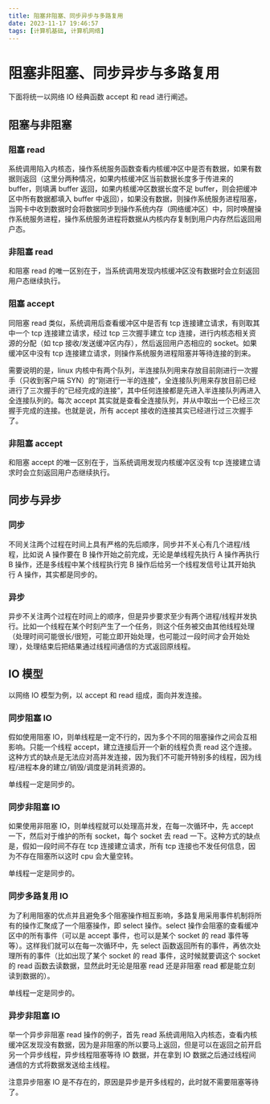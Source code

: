 ```yaml
---
title: 阻塞非阻塞、同步异步与多路复用
date: 2023-11-17 19:46:57
tags: [计算机基础, 计算机网络]
---
```


# 阻塞非阻塞、同步异步与多路复用

下面将统一以网络 IO 经典函数 accept 和 read 进行阐述。

## 阻塞与非阻塞

### 阻塞 read

系统调用陷入内核态，操作系统服务函数查看内核缓冲区中是否有数据，如果有数据则返回（这里分两种情况，如果内核缓冲区当前数据长度多于传进来的 buffer，则填满 buffer 返回，如果内核缓冲区数据长度不足 buffer，则会把缓冲区中所有数据都填入 buffer 中返回），如果没有数据，则操作系统服务进程阻塞，当网卡中收到数据时会将数据同步到操作系统内存（网络缓冲区）中，同时唤醒操作系统服务进程，操作系统服务进程将数据从内核内存复制到用户内存然后返回用户态。

### 非阻塞 read

和阻塞 read 的唯一区别在于，当系统调用发现内核缓冲区没有数据时会立刻返回用户态继续执行。

### 阻塞 accept

同阻塞 read 类似，系统调用后查看缓冲区中是否有 tcp 连接建立请求，有则取其中一个 tcp 连接建立请求，经过 tcp 三次握手建立 tcp 连接，进行内核态相关资源的分配（如 tcp 接收/发送缓冲区内存），然后返回用户态相应的 socket。如果缓冲区中没有 tcp 连接建立请求，则操作系统服务进程阻塞并等待连接的到来。

需要说明的是，linux 内核中有两个队列，半连接队列用来存放目前刚进行一次握手（只收到客户端 SYN）的“刚进行一半的连接”，全连接队列用来存放目前已经进行了三次握手的“已经完成的连接”，其中任何连接都是先进入半连接队列再进入全连接队列的。每次 accept 其实就是查看全连接队列，并从中取出一个已经三次握手完成的连接。也就是说，所有 accept 接收的连接其实已经进行过三次握手了。

### 非阻塞 accept

和阻塞 accept 的唯一区别在于，当系统调用发现内核缓冲区没有 tcp 连接建立请求时会立刻返回用户态继续执行。

## 同步与异步

### 同步

不同关注两个过程在时间上具有严格的先后顺序，同步并不关心有几个进程/线程，比如说 A 操作要在 B 操作开始之前完成，无论是单线程先执行 A 操作再执行 B 操作，还是多线程中某个线程执行完 B 操作后给另一个线程发信号让其开始执行 A 操作，其实都是同步的。

### 异步

异步不关注两个过程在时间上的顺序，但是异步要求至少有两个进程/线程并发执行。比如一个线程在某个时刻产生了一个任务，则这个任务被交由其他线程处理（处理时间可能很长/很短，可能立即开始处理，也可能过一段时间才会开始处理），处理结束后把结果通过线程间通信的方式返回原线程。

## IO 模型

以网络 IO 模型为例，以 accept 和 read 组成，面向并发连接。

### 同步阻塞 IO

假如使用阻塞 IO，则单线程是一定不行的，因为多个不同的阻塞操作之间会互相影响。只能一个线程 accept，建立连接后开一个新的线程负责 read 这个连接。这种方式的缺点是无法应对高并发连接，因为我们不可能开特别多的线程，因为线程/进程本身的建立/销毁/调度是消耗资源的。

单线程一定是同步的。

### 同步非阻塞 IO

如果使用非阻塞 IO，则单线程就可以处理高并发，在每一次循环中，先 accept 一下，然后对于维护的所有 socket，每个 socket 去 read 一下。这种方式的缺点是，假如一段时间不存在 tcp 连接建立请求，所有 tcp 连接也不发任何信息，因为不存在阻塞所以这时 cpu 会大量空转。

单线程一定是同步的。

### 同步多路复用 IO

为了利用阻塞的优点并且避免多个阻塞操作相互影响，多路复用采用事件机制将所有的操作汇聚成了一个阻塞操作，即 select 操作。select 操作会阻塞的查看缓冲区中的所有事件（可以是 accept 事件，也可以是某个 socket 的 read 事件等等）。这样我们就可以在每一次循环中，先 select 函数返回所有的事件，再依次处理所有的事件（比如出现了某个 socket 的 read 事件，这时候就要调这个 socket 的 read 函数去读数据，显然此时无论是阻塞 read 还是非阻塞 read 都是能立刻读到数据的）。

单线程一定是同步的。

### 异步非阻塞 IO

举一个异步非阻塞 read 操作的例子，首先 read 系统调用陷入内核态，查看内核缓冲区发现没有数据，因为是非阻塞的所以要马上返回，但是可以在返回之前开启另一个异步线程，异步线程阻塞等待 IO 数据，并在拿到 IO 数据之后通过线程间通信的方式将数据发送给主线程。

注意异步阻塞 IO 是不存在的，原因是异步是开多线程的，此时就不需要阻塞等待了。
